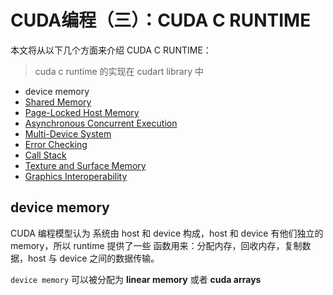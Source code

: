 # CUDA编程（三）：CUDA C RUNTIME

本文将从以下几个方面来介绍 CUDA C RUNTIME：

> cuda c runtime 的实现在 cudart library 中

* device memory
* [Shared Memory](http://docs.nvidia.com/cuda/cuda-c-programming-guide/index.html#shared-memory) 
* [Page-Locked Host Memory](http://docs.nvidia.com/cuda/cuda-c-programming-guide/index.html#page-locked-host-memory)
* [Asynchronous Concurrent Execution](http://docs.nvidia.com/cuda/cuda-c-programming-guide/index.html#asynchronous-concurrent-execution) 
* [Multi-Device System](http://docs.nvidia.com/cuda/cuda-c-programming-guide/index.html#multi-device-system)
* [Error Checking](http://docs.nvidia.com/cuda/cuda-c-programming-guide/index.html#error-checking) 
* [Call Stack](http://docs.nvidia.com/cuda/cuda-c-programming-guide/index.html#call-stack) 
* [Texture and Surface Memory](http://docs.nvidia.com/cuda/cuda-c-programming-guide/index.html#texture-and-surface-memory) 
* [Graphics Interoperability](http://docs.nvidia.com/cuda/cuda-c-programming-guide/index.html#graphics-interoperability)



## device memory

CUDA 编程模型认为 系统由 host 和 device 构成，host 和 device 有他们独立的 memory，所以 runtime 提供了一些 函数用来：分配内存，回收内存，复制数据，host 与 device 之间的数据传输。

`device memory`  可以被分配为 **linear memory** 或者 **cuda arrays**





